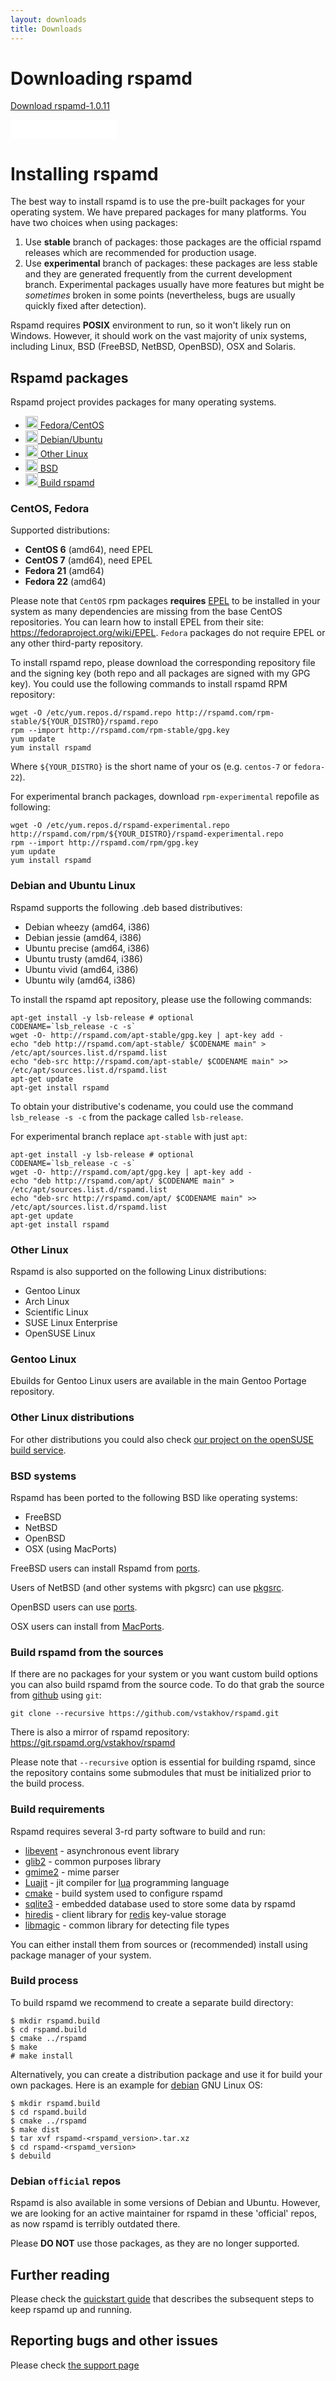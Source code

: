 ```yaml
---
layout: downloads
title: Downloads
---
```


# Downloading rspamd

<!-- download button with tooltip -->
<p><a class="btn btn-primary btn-lg" href="/downloads/rspamd-1.0.11.tar.xz" data-toggle="tooltip" data-placement="right" title="Download the most recent stable version as source tarball">Download rspamd-1.0.11</a></p>
<!-- github button -->
<p><iframe src="//rspamd.com/github-btn.html?user=vstakhov&repo=rspamd&type=watch&count=true&size=large"
  allowtransparency="true" frameborder="0" scrolling="0" width="170" height="30"></iframe></p>

# Installing rspamd

The best way to install rspamd is to use the pre-built packages for your operating system. We have prepared packages for many platforms. You have two choices when using packages:

1. Use **stable** branch of packages: those packages are the official rspamd releases which are recommended for production usage.
2. Use **experimental** branch of packages: these packages are less stable and they are generated frequently from the current development branch. Experimental packages usually have more features but might be *sometimes* broken in some points (nevertheless, bugs are usually quickly fixed after detection).

Rspamd requires **POSIX** environment to run, so it won't likely run on Windows. However, it should work on the vast majority of unix systems, including Linux, BSD (FreeBSD, NetBSD, OpenBSD), OSX and Solaris.

## Rspamd packages

Rspamd project provides packages for many operating systems.

<!-- Tab navigation -->
<div class="col-xs-12">
    <ul class="nav nav-tabs nav-justified" role="tablist">
        <li role="presentation" class="active">
            <a href="#system1" aria-controls="system1" role="tab" data-toggle="tab"><img src="img/redhat.png" width="20"><span class="myHidden-sm">&nbsp;Fedora/CentOS</span></a>
        </li>
        <li role="presentation">
            <a href="#system2" aria-controls="system2" role="tab" data-toggle="tab"><img src="img/Ubuntu.png" width="20"><span class="myHidden-sm">&nbsp;Debian/Ubuntu</span></a>
        </li>
        <li role="presentation">
            <a href="#system3" aria-controls="system3" role="tab" data-toggle="tab"><img src="img/linux.png" width="20"><span class="myHidden-sm">&nbsp;Other&nbsp;Linux</span></a>
        </li>
        <li role="presentation">
            <a href="#system4" aria-controls="system4" role="tab" data-toggle="tab"><img src="img/freebsd.png" width="20"><span class="myHidden-sm">&nbsp;BSD</span></a>
        </li>
        <li role="presentation">
            <a href="#system5" aria-controls="system5" role="tab" data-toggle="tab"><img src="img/octocat.png" width="20"><span class="myHidden-sm">&nbsp;Build&nbsp;rspamd</span></a>
        </li>
    </ul>
    <!-- Tab - pane content -->
    <div class="tab-content">
        <div role="tabpanel" class="tab-pane fade in active" id="system1">
            <h3>CentOS, Fedora</h3>
<div markdown="1">
Supported distributions:

- **CentOS 6** (amd64), need EPEL
- **CentOS 7** (amd64), need EPEL
- **Fedora 21** (amd64)
- **Fedora 22** (amd64)

Please note that `CentOS` rpm packages **requires** [EPEL](https://fedoraproject.org/wiki/EPEL) to be installed in your system as many dependencies are missing from the base CentOS repositories. You can learn how to install EPEL from their site: <https://fedoraproject.org/wiki/EPEL>.
`Fedora` packages do not require EPEL or any other third-party repository.

To install rspamd repo, please download the corresponding repository file and the signing key (both repo and all packages are signed with my GPG key). You could use the following commands to install rspamd RPM repository:

    wget -O /etc/yum.repos.d/rspamd.repo http://rspamd.com/rpm-stable/${YOUR_DISTRO}/rspamd.repo
    rpm --import http://rspamd.com/rpm-stable/gpg.key
    yum update
    yum install rspamd

Where `${YOUR_DISTRO}` is the short name of your os (e.g. `centos-7` or `fedora-22`).

For experimental branch packages, download `rpm-experimental` repofile as following:

    wget -O /etc/yum.repos.d/rspamd-experimental.repo http://rspamd.com/rpm/${YOUR_DISTRO}/rspamd-experimental.repo
    rpm --import http://rspamd.com/rpm/gpg.key
    yum update
    yum install rspamd
</div>
        </div>
        <div role="tabpanel" class="tab-pane fade" id="system2">
            <h3>Debian and Ubuntu Linux</h3>
<div markdown="1">

Rspamd supports the following .deb based distributives:

- Debian wheezy (amd64, i386)
- Debian jessie (amd64, i386)
- Ubuntu precise (amd64, i386)
- Ubuntu trusty (amd64, i386)
- Ubuntu vivid (amd64, i386)
- Ubuntu wily (amd64, i386)

To install the rspamd apt repository, please use the following commands:

    apt-get install -y lsb-release # optional
    CODENAME=`lsb_release -c -s`
    wget -O- http://rspamd.com/apt-stable/gpg.key | apt-key add -
    echo "deb http://rspamd.com/apt-stable/ $CODENAME main" > /etc/apt/sources.list.d/rspamd.list
    echo "deb-src http://rspamd.com/apt-stable/ $CODENAME main" >> /etc/apt/sources.list.d/rspamd.list
    apt-get update
    apt-get install rspamd

To obtain your distributive's codename, you could use the command `lsb_release -s -c` from the package called `lsb-release`.

For experimental branch replace `apt-stable` with just `apt`:

    apt-get install -y lsb-release # optional
    CODENAME=`lsb_release -c -s`
    wget -O- http://rspamd.com/apt/gpg.key | apt-key add -
    echo "deb http://rspamd.com/apt/ $CODENAME main" > /etc/apt/sources.list.d/rspamd.list
    echo "deb-src http://rspamd.com/apt/ $CODENAME main" >> /etc/apt/sources.list.d/rspamd.list
    apt-get update
    apt-get install rspamd

</div>
        </div>
        <div role="tabpanel" class="tab-pane fade" id="system3">
            <h3>Other Linux</h3>
<div markdown="1">
Rspamd is also supported on the following Linux distributions:

- Gentoo Linux
- Arch Linux
- Scientific Linux
- SUSE Linux Enterprise
- OpenSUSE Linux

### Gentoo Linux
Ebuilds for Gentoo Linux users are available in the main Gentoo Portage repository.

### Other Linux distributions

For other distributions you could also check [our project on the openSUSE build service](https://software.opensuse.org/download.html?project=home%3Acebka&package=rspamd).

</div>
        </div>
        <div role="tabpanel" class="tab-pane fade" id="system4">
            <h3>BSD systems</h3>
<div markdown="1">
Rspamd has been ported to the following BSD like operating systems:

- FreeBSD
- NetBSD
- OpenBSD
- OSX (using MacPorts)

FreeBSD users can install Rspamd from [ports](http://www.freshports.org/mail/rspamd/).

Users of NetBSD (and other systems with pkgsrc) can use [pkgsrc](http://pkgsrc.se/mail/rspamd).

OpenBSD users can use [ports](http://openports.se/mail/rspamd).

OSX users can install from [MacPorts](https://trac.macports.org/browser/trunk/dports/mail/rspamd/Portfile).
</div>
        </div>
        <div role="tabpanel" class="tab-pane fade" id="system5">
            <h3>Build rspamd from the sources</h3>
<div markdown="1">

If there are no packages for your system or you want custom build options you can also build rspamd from the source code. To do that grab the source from [github](https://github.com/vstakhov/rspamd) using `git`:

	git clone --recursive https://github.com/vstakhov/rspamd.git

There is also a mirror of rspamd repository: <https://git.rspamd.org/vstakhov/rspamd>

Please note that `--recursive` option is essential for building rspamd, since the repository contains some submodules that must be initialized prior to the build process.

### Build requirements

Rspamd requires several 3-rd party software to build and run:

* [libevent](http://libevent.org/) - asynchronous event library
* [glib2](http://library.gnome.org/devel/glib/) - common purposes library
* [gmime2](http://spruce.sourceforge.net/gmime/) - mime parser
* [Luajit](http://www.luajit.org/) - jit compiler for [lua](http://lua.org) programming language
* [cmake](http://www.cmake.org/) - build system used to configure rspamd
* [sqlite3](http://sqlite.org) - embedded database used to store some data by rspamd
* [hiredis](https://github.com/redis/hiredis) - client library for [redis](http://redis.io) key-value storage
* [libmagic](http://www.darwinsys.com/file/) - common library for detecting file types

You can either install them from sources or (recommended) install using package manager of your system.

### Build process

To build rspamd we recommend to create a separate build directory:

	$ mkdir rspamd.build
	$ cd rspamd.build
	$ cmake ../rspamd
	$ make
	# make install

Alternatively, you can create a distribution package and use it for build your own packages. Here is an example for
[debian](http://debian.org) GNU Linux OS:

	$ mkdir rspamd.build
	$ cd rspamd.build
	$ cmake ../rspamd
	$ make dist
	$ tar xvf rspamd-<rspamd_version>.tar.xz
	$ cd rspamd-<rspamd_version>
	$ debuild
</div>
        </div>
    </div>
</div>

### Debian `official` repos

Rspamd is also available in some versions of Debian and Ubuntu. However, we are looking for an active maintainer for rspamd in these 'official' repos, as now rspamd is terribly outdated there.

Please **DO NOT** use those packages, as they are no longer supported.


## Further reading

Please check the [quickstart guide](/doc/quickstart.html) that describes the subsequent steps to keep rspamd up and running.

## Reporting bugs and other issues

Please check [the support page](support.html)
